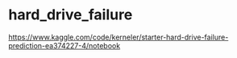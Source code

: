 # hard_drive_failure
https://www.kaggle.com/code/kerneler/starter-hard-drive-failure-prediction-ea374227-4/notebook
